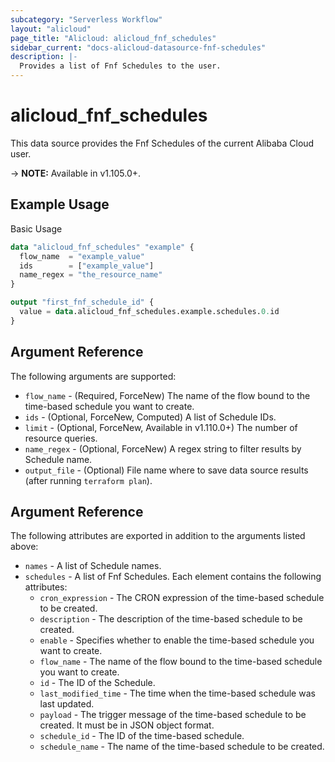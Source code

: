```yaml
---
subcategory: "Serverless Workflow"
layout: "alicloud"
page_title: "Alicloud: alicloud_fnf_schedules"
sidebar_current: "docs-alicloud-datasource-fnf-schedules"
description: |-
  Provides a list of Fnf Schedules to the user.
---
```


# alicloud\_fnf\_schedules

This data source provides the Fnf Schedules of the current Alibaba Cloud user.

-> **NOTE:** Available in v1.105.0+.

## Example Usage

Basic Usage

```terraform
data "alicloud_fnf_schedules" "example" {
  flow_name  = "example_value"
  ids        = ["example_value"]
  name_regex = "the_resource_name"
}

output "first_fnf_schedule_id" {
  value = data.alicloud_fnf_schedules.example.schedules.0.id
}
```

## Argument Reference

The following arguments are supported:

* `flow_name` - (Required, ForceNew) The name of the flow bound to the time-based schedule you want to create.
* `ids` - (Optional, ForceNew, Computed) A list of Schedule IDs.
* `limit` - (Optional, ForceNew, Available in v1.110.0+) The number of resource queries.
* `name_regex` - (Optional, ForceNew) A regex string to filter results by Schedule name.
* `output_file` - (Optional) File name where to save data source results (after running `terraform plan`).

## Argument Reference

The following attributes are exported in addition to the arguments listed above:

* `names` - A list of Schedule names.
* `schedules` - A list of Fnf Schedules. Each element contains the following attributes:
	* `cron_expression` - The CRON expression of the time-based schedule to be created.
	* `description` - The description of the time-based schedule to be created.
	* `enable` - Specifies whether to enable the time-based schedule you want to create.
	* `flow_name` - The name of the flow bound to the time-based schedule you want to create.
	* `id` - The ID of the Schedule.
	* `last_modified_time` - The time when the time-based schedule was last updated.
	* `payload` - The trigger message of the time-based schedule to be created. It must be in JSON object format.
	* `schedule_id` - The ID of the time-based schedule.
	* `schedule_name` - The name of the time-based schedule to be created.